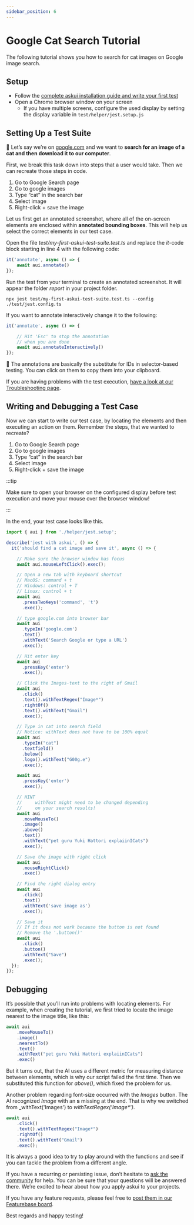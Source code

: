 ```yaml
---
sidebar_position: 6
---
```


# Google Cat Search Tutorial

The following tutorial shows you how to search for cat images on Google image search.

## Setup

* Follow the <a href="../Getting%20Started/getting-started" target="_blank">complete askui installation guide and write your first test</a>
* Open a Chrome browser window on your screen
  * If you have multiple screens, configure the used display by setting the display variable in `test/helper/jest.setup.js`

## Setting Up a Test Suite

💭 Let’s say we’re on [google.com](http://google.com) and we want to **search for an image of a cat and then download it to our computer**.

First, we break this task down into steps that a user would take. Then we can recreate those steps in code.

1. Go to Google Search page 
2. Go to google images
3. Type “cat” in the search bar
4. Select image
5. Right-click + save the image

Let us first get an annotated screenshot, where all of the on-screen elements are enclosed within **annotated bounding boxes**. This will help us select the correct elements in our test case.

Open the file _test/my-first-askui-test-suite.test.ts_ and replace the *it*-code block starting in line 4 with the following code:

```typescript
it('annotate', async () => {
    await aui.annotate()
});
```

Run the test from your terminal to create an annotated screenshot. It will appear the folder _report_ in your project folder.

```shell
npx jest test/my-first-askui-test-suite.test.ts --config ./test/jest.config.ts
```

If you want to annotate interactively change it to the following:

```typescript
it('annotate', async () => {

    // Hit 'Esc' to stop the annotation
    // when you are done
    await aui.annotateInteractively()
});
```

📌 The annotations are basically the substitute for IDs in selector-based testing. 
You can click on them to copy them into your clipboard.

If you are having problems with the test execution, [have a look at our Troubleshooting page](../07-Troubleshooting/index.md).

## Writing and Debugging a Test Case

Now we can start to write our test case, by locating the elements and then executing an action on them. Remember the steps, that we wanted to recreate?

1. Go to Google Search page 
2. Go to google images
3. Type “cat” in the search bar
4. Select image
5. Right-click + save the image

:::tip

Make sure to open your browser on the configured display before test execution and move your mouse over the browser window!

:::

In the end, your test case looks like this.

```typescript
import { aui } from './helper/jest.setup';

describe('jest with askui', () => {
  it('should find a cat image and save it', async () => {

    // Make sure the browser window has focus
    await aui.mouseLeftClick().exec();

    // Open a new tab with keyboard shortcut
    // MacOS: command + t
    // Windows: control + T
    // Linux: control + t
    await aui
      .pressTwoKeys('command', 't')
      .exec();

    // type google.com into browser bar
    await aui
      .typeIn('google.com')
      .text()
      .withText('Search Google or type a URL')
      .exec();

    // Hit enter key
    await aui
      .pressKey('enter')
      .exec();

    // Click the Images-text to the right of Gmail
    await aui
      .click()
      .text().withTextRegex("Image*")
      .rightOf()
      .text().withText("Gmail")
      .exec();

    // Type in cat into search field
    // Notice: withText does not have to be 100% equal
    await aui
      .typeIn("cat")
      .textfield()
      .below()
      .logo().withText("G00g.e")
      .exec();

    await aui
      .pressKey('enter')
      .exec();

    // HINT
    //     withText might need to be changed depending
    //     on your search results!
    await aui
      .moveMouseTo()
      .image()
      .above()
      .text()
      .withText("pet guru Yuki Hattori explaiinICats")
      .exec();

    // Save the image with right click
    await aui
      .mouseRightClick()
      .exec()

    // Find the right dialog entry
    await aui
      .click()
      .text()
      .withText('save image as')
      .exec();

    // Save it
    // If it does not work because the button is not found
    // Remove the '.button()'
    await aui
      .click()
      .button()
      .withText("Save")
      .exec();
  });
});
```

## Debugging

It’s possible that you’ll run into problems with locating elements. For example, when creating the tutorial, we first tried to locate the image nearest to the image title, like this:

```typescript
await aui
    .moveMouseTo()
    .image()
    .nearestTo()
    .text()
    .withText("pet guru Yuki Hattori explaiinICats")
    .exec()
```

But it turns out, that the AI uses a different metric for measuring distance between elements, which is why our script failed the first time. Then we substituted this function for _above()_, which fixed the problem for us.

Another problem regarding font-size occurred with the _Images_ button. The AI recognized _Image_ with an **s** missing at the end. That is why we switched from _withText('Images') to _withTextRegex('Image*')_.

```typescript
await aui
    .click()
    .text().withTextRegex("Image*")
    .rightOf()
    .text().withText("Gmail")
    .exec();
```

It is always a good idea to try to play around with the functions and see if you can tackle the problem from a different angle.

If you have a recurring or persisting issue, don’t hesitate to [ask the community](https://bit.ly/3ekHnGR) for help. You can be sure that your questions will be answered there. We’re excited to hear about how you apply askui to your projects.

If you have any feature requests, please feel free to [post them in our Featurebase board](https://bit.ly/3AP20T7).

Best regards and happy testing!